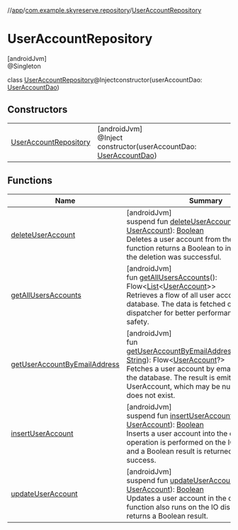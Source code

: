 //[app](../../../index.md)/[com.example.skyreserve.repository](../index.md)/[UserAccountRepository](index.md)

# UserAccountRepository

[androidJvm]\
@Singleton

class [UserAccountRepository](index.md)@Injectconstructor(userAccountDao: [UserAccountDao](../../com.example.skyreserve.database.room.dao/-user-account-dao/index.md))

## Constructors

| | |
|---|---|
| [UserAccountRepository](-user-account-repository.md) | [androidJvm]<br>@Inject<br>constructor(userAccountDao: [UserAccountDao](../../com.example.skyreserve.database.room.dao/-user-account-dao/index.md)) |

## Functions

| Name | Summary |
|---|---|
| [deleteUserAccount](delete-user-account.md) | [androidJvm]<br>suspend fun [deleteUserAccount](delete-user-account.md)(userAccount: [UserAccount](../../com.example.skyreserve.database.room.entity/-user-account/index.md)): [Boolean](https://kotlinlang.org/api/latest/jvm/stdlib/kotlin/-boolean/index.html)<br>Deletes a user account from the database. This function returns a Boolean to indicate whether the deletion was successful. |
| [getAllUsersAccounts](get-all-users-accounts.md) | [androidJvm]<br>fun [getAllUsersAccounts](get-all-users-accounts.md)(): Flow&lt;[List](https://kotlinlang.org/api/latest/jvm/stdlib/kotlin.collections/-list/index.html)&lt;[UserAccount](../../com.example.skyreserve.database.room.entity/-user-account/index.md)&gt;&gt;<br>Retrieves a flow of all user accounts from the database. The data is fetched on the IO dispatcher for better performance and thread safety. |
| [getUserAccountByEmailAddress](get-user-account-by-email-address.md) | [androidJvm]<br>fun [getUserAccountByEmailAddress](get-user-account-by-email-address.md)(emailAddress: [String](https://kotlinlang.org/api/latest/jvm/stdlib/kotlin/-string/index.html)): Flow&lt;[UserAccount](../../com.example.skyreserve.database.room.entity/-user-account/index.md)?&gt;<br>Fetches a user account by email address from the database. The result is emitted as a Flow of UserAccount, which may be null if the account does not exist. |
| [insertUserAccount](insert-user-account.md) | [androidJvm]<br>suspend fun [insertUserAccount](insert-user-account.md)(userAccount: [UserAccount](../../com.example.skyreserve.database.room.entity/-user-account/index.md)): [Boolean](https://kotlinlang.org/api/latest/jvm/stdlib/kotlin/-boolean/index.html)<br>Inserts a user account into the database. The operation is performed on the IO dispatcher and a Boolean result is returned indicating success. |
| [updateUserAccount](update-user-account.md) | [androidJvm]<br>suspend fun [updateUserAccount](update-user-account.md)(userAccount: [UserAccount](../../com.example.skyreserve.database.room.entity/-user-account/index.md)): [Boolean](https://kotlinlang.org/api/latest/jvm/stdlib/kotlin/-boolean/index.html)<br>Updates a user account in the database. This function also runs on the IO dispatcher and returns a Boolean result. |
